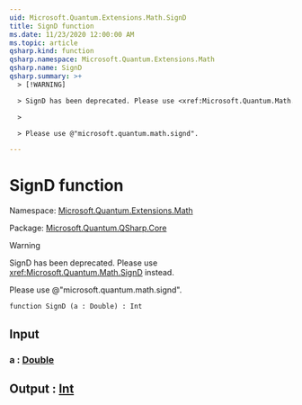 ```yaml
---
uid: Microsoft.Quantum.Extensions.Math.SignD
title: SignD function
ms.date: 11/23/2020 12:00:00 AM
ms.topic: article
qsharp.kind: function
qsharp.namespace: Microsoft.Quantum.Extensions.Math
qsharp.name: SignD
qsharp.summary: >+
  > [!WARNING]

  > SignD has been deprecated. Please use <xref:Microsoft.Quantum.Math.SignD> instead.

  >

  > Please use @"microsoft.quantum.math.signd".

---
```


# SignD function

Namespace: [Microsoft.Quantum.Extensions.Math](xref:Microsoft.Quantum.Extensions.Math)

Package: [Microsoft.Quantum.QSharp.Core](https://nuget.org/packages/Microsoft.Quantum.QSharp.Core)


> [!WARNING]
> SignD has been deprecated. Please use <xref:Microsoft.Quantum.Math.SignD> instead.
>
> Please use @"microsoft.quantum.math.signd".



```qsharp
function SignD (a : Double) : Int
```


## Input

### a : [Double](xref:microsoft.quantum.lang-ref.double)





## Output : [Int](xref:microsoft.quantum.lang-ref.int)

